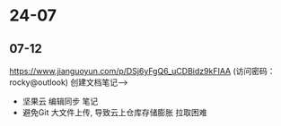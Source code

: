 # 24-07

## 07-12

https://www.jianguoyun.com/p/DSj6yFgQ6_uCDBidz9kFIAA (访问密码：rocky@outlook)  创建文档笔记-->

* 坚果云 编辑同步 笔记
* 避免Git 大文件上传, 导致云上仓库存储膨胀 拉取困难 
